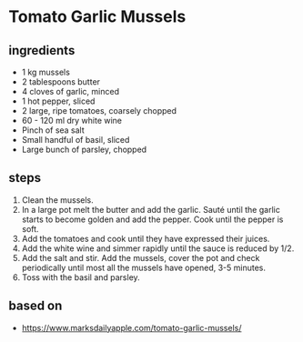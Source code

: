 # Tomato Garlic Mussels

## ingredients

- 1 kg mussels
- 2 tablespoons butter
- 4 cloves of garlic, minced
- 1 hot pepper, sliced
- 2 large, ripe tomatoes, coarsely chopped
- 60 - 120 ml dry white wine
- Pinch of sea salt
- Small handful of basil, sliced
- Large bunch of parsley, chopped

## steps

1. Clean the mussels.
2. In a large pot melt the butter and add the garlic. Sauté until the garlic starts to become golden and add the pepper. Cook until the pepper is soft.
3. Add the tomatoes and cook until they have expressed their juices.
4. Add the white wine and simmer rapidly until the sauce is reduced by 1/2.
5. Add the salt and stir. Add the mussels, cover the pot and check periodically until most all the mussels have opened, 3-5 minutes.
6. Toss with the basil and parsley.

## based on

- https://www.marksdailyapple.com/tomato-garlic-mussels/
